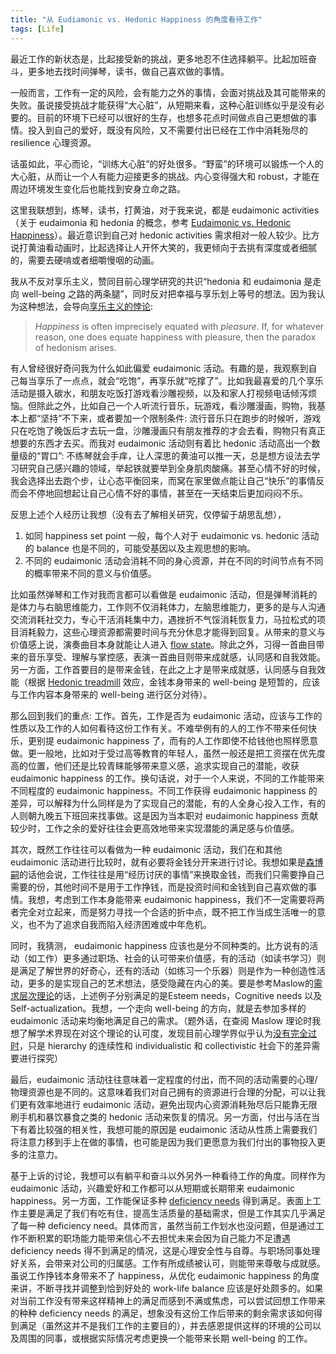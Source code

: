 ```yaml
---
title: "从 Eudiamonic vs. Hedonic Happiness 的角度看待工作"
tags: [Life]
---
```


最近工作的新状态是，比起接受新的挑战，更多地忍不住选择躺平。比起加班奋斗，更多地去找时间弹琴，读书，做自己喜欢做的事情。
<!--大心脏理论是否能 justify 工作让心情变糟-->	

一般而言，工作有一定的风险，会有能力之外的事情，会面对挑战及其可能带来的失败。虽说接受挑战才能获得“大心脏”，从短期来看，这种心脏训练似乎是没有必要的。目前的环境下已经可以很好的生存，也想多花点时间做点自己更想做的事情。投入到自己的爱好，既没有风险，又不需要付出已经在工作中消耗殆尽的 resilience 心理资源。

<!--内心变强大的重要性-->

话虽如此，平心而论，“训练大心脏”的好处很多。“野蛮”的环境可以锻炼一个人的大心脏，从而让一个人有能力迎接更多的挑战。内心变得强大和 robust，才能在周边环境发生变化后也能找到安身立命之路。

<!-- eudaimonic 活动与大心脏/内心变强大的关联 --> 

<!-- 自身对 eudaimonic 和 hedonic 活动的需求 --> 

这里我联想到，练琴，读书，打黄油，对于我来说，都是 eudaimonic activities（关于 eudaimonia 和 hedonia 的概念，参考 [Eudaimonic vs. Hedonic Happiness](https://www.thoughtco.com/eudaimonic-and-hedonic-happiness-4783750)）。最近意识到自己对 hedonic activities 需求相对一般人较少。比方说打黄油看动画时，比起选择让人开怀大笑的，我更倾向于去挑有深度或者细腻的，需要去硬啃或者细嚼慢咽的动画。

<!-- 避免享乐主义的悖论 --> 

我从不反对享乐主义，赞同目前心理学研究的共识“hedonia 和 eudaimonia 是走向 well-being 之路的两条腿”，同时反对把幸福与享乐划上等号的想法。因为我认为这种想法，会导向[享乐主义的悖论](https://en.wikipedia.org/wiki/Paradox_of_hedonism#:~:text=Happiness%20is%20often%20imprecisely%20equated%20with%20pleasure.%20If%2C%20for%20whatever%20reason%2C%20one%20does%20equate%20happiness%20with%20pleasure%2C%20then%20the%20paradox%20of%20hedonism%20arises.):

> _Happiness_ is often imprecisely equated with _pleasure_. If, for whatever reason, one does equate happiness with pleasure, then the paradox of hedonism arises.

<!-- 实践 eudiamonic --> 

有人曾经很好奇问我为什么如此偏爱 eudaimonic 活动。有趣的是，我观察到自己每当享乐了一点点，就会“吃饱”，再享乐就“吃撑了”。比如我最喜爱的几个享乐活动是摄入碳水，和朋友吃饭打游戏看沙雕视频，以及和家人打视频电话倾泻烦恼。但除此之外，比如自己一个人听流行音乐，玩游戏，看沙雕漫画，购物，我基本上都“坚持”不下来，或者要加一个限制条件: 流行音乐只在跑步的时候听，游戏只在吃饱了晚饭后才去玩一盘，沙雕漫画只有朋友推荐的才会去看，购物只有真正想要的东西才去买。而我对 eudaimonic 活动则有着比 hedonic 活动高出一个数量级的“胃口”: 不练琴就会手痒，让人深思的黄油可以推一天，总是想方设法去学习研究自己感兴趣的领域，举起铁就要举到全身肌肉酸痛。甚至心情不好的时候，我会选择出去跑个步，让心态平衡回来，而窝在家里做点能让自己“快乐”的事情反而会不停地回想起让自己心情不好的事情，甚至在一天结束后更加闷闷不乐。

反思上述个人经历让我想（没有去了解相关研究，仅停留于胡思乱想），



1. 如同 happiness set point 一般，每个人对于 eudaimonic vs. hedonic 活动的 balance 也是不同的，可能受基因以及主观思想的影响。
2. 不同的 eudaimonic 活动会消耗不同的身心资源，并在不同的时间节点有不同的概率带来不同的意义与价值感。

比如虽然弹琴和工作对我而言都可以看做是 eudaimonic 活动，但是弹琴消耗的是体力与右脑思维能力，工作则不仅消耗体力，左脑思维能力，更多的是与人沟通交流消耗社交力，专心干活消耗集中力，遇挫折不气馁消耗恢复力，马拉松式的项目消耗毅力，这些心理资源都需要时间与充分休息才能得到回复。从带来的意义与价值感上说，演奏曲目本身就能让人进入 [flow state](https://en.wikipedia.org/wiki/Flow_(psychology))。除此之外，习得一首曲目带来的音乐享受、理解与掌控感，表演一首曲目则带来成就感，认同感和自我效能。另一方面，工作首要目的是带来金钱，在此之上才是带来成就感，认同感与自我效能（根据 [Hedonic treadmill](https://en.wikipedia.org/wiki/Hedonic_treadmill) 效应，金钱本身带来的 well-being 是短暂的，应该与工作内容本身带来的 well-being 进行区分对待）。

那么回到我们的重点: 工作。首先，工作是否为 eudaimonic 活动，应该与工作的性质以及工作的人如何看待这份工作有关。不难举例有的人的工作不带来任何快乐，更别提 eudaimonic happiness 了，而有的人工作即使不给钱他也照样愿意做。更一般地，比如对于受过高等教育的年轻人，虽然一般还是把工资摆在优先度高的位置，他们还是比较青睐能够带来意义感，追求实现自己的潜能，收获 eudaimonic happiness 的工作。换句话说，对于一个人来说，不同的工作能带来不同程度的 eudaimonic happiness。不同工作获得  eudaimonic happiness 的差异，可以解释为什么同样是为了实现自己的潜能，有的人全身心投入工作，有的人则朝九晚五下班回来找事做。这是因为当本职对 eudaimonic happiness 贡献较少时，工作之余的爱好往往会更高效地带来实现潜能的满足感与价值感。

其次，既然工作往往可以看做为一种 eudaimonic 活动，我们在和其他 eudaimonic 活动进行比较时，就有必要将金钱分开来进行讨论。我想如果是[森博嗣](TBD)的话他会说，工作往往是用“经历讨厌的事情”来换取金钱，而我们只需要挣自己需要的份，其他时间不是用于工作挣钱，而是投资时间和金钱到自己喜欢做的事情。我想，考虑到工作本身能带来 eudaimonic happiness，我们不一定需要将两者完全对立起来，而是努力寻找一个合适的折中点，既不把工作当成生活唯一的意义，也不为了追求自我而陷入经济困难或中年危机。

同时，我猜测， eudaimonic happiness 应该也是分不同种类的。比方说有的活动（如工作）更多通过职场、社会的认可带来价值感，有的活动（如读书学习）则是满足了解世界的好奇心，还有的活动（如练习一个乐器）则是作为一种创造性活动，更多的是实现自己的艺术想法，感受隐藏在内心的美。要是参考Maslow的[需求层次理论](https://en.wikipedia.org/wiki/Maslow%27s_hierarchy_of_needs)的话，上述例子分别满足的是Esteem needs，Cognitive needs 以及 Self-actualization。我想，一个走向 well-being 的方向，就是去参加多样的 eudaimonic 活动来均衡地满足自己的需求。（题外话，在查阅 Maslow 理论时我想了解学术界现在对这个理论的认可度，发现目前心理学界似乎认为[没有完全过时](https://www.verywellmind.com/updating-maslows-hierarchy-of-needs-2795269)，只是 hierarchy 的连续性和 individualistic 和 collectivistic 社会下的差异需要进行探究）

最后，eudaimonic 活动往往意味着一定程度的付出，而不同的活动需要的心理/物理资源也是不同的。这意味着我们对自己拥有的资源进行合理的分配，可以让我们更有效率地进行 eudaimonic 活动，避免出现内心资源消耗殆尽后只能靠无限刷手机和暴饮暴食之类的 hedonic 活动来恢复的情况。另一方面，付出与活在当下有着比较强的相关性，我想可能的原因是 eudaimonic 活动从性质上需要我们将注意力移到手上在做的事情，也可能是因为我们更愿意为我们付出的事物投入更多的注意力。

基于上诉的讨论，我想可以有躺平和奋斗以外另外一种看待工作的角度。同样作为 eudaimonic 活动，兴趣爱好和工作都可以从短期或长期带来 eudaimonic happiness。另一方面，工作能保证多种 [deficiency needs](https://en.wikipedia.org/wiki/Maslow%27s_hierarchy_of_needs#:~:text=the%20most%20fundamental%20four%20layers%20of%20the%20pyramid%20contain%20what%20maslow%20called%20%22deficiency%20needs%22%20or%20%22d-needs%22%3A%20esteem%2C%20friendship%20and%20love%2C%20security%2C%20and%20physical%20needs.) 得到满足。表面上工作主要是满足了我们有吃有住，提高生活质量的基础需求，但是工作其实几乎满足了每一种 deficiency need。具体而言，虽然当前工作划水也没问题，但是通过工作不断积累的职场能力能带来信心不去担忧未来会因为自己能力不足遭遇 deficiency needs 得不到满足的情况，这是心理安全性与自尊。与职场同事处理好关系，会带来对公司的归属感。工作有所成绩被认可，则能带来尊敬与成就感。虽说工作挣钱本身带来不了 happiness，从优化 eudaimonic happiness 的角度来讲，不断寻找并调整到恰到好处的 work-life balance 应该是好处颇多的。如果对当前工作没有带来这样精神上的满足而感到不满或焦虑，可以尝试回想工作带来的种种 deficiency needs 的满足，想象没有这份工作后带来的剩余需求该如何得到满足（虽然这并不是我们工作的主要目的），并去感恩提供这样的环境的公司以及周围的同事，或根据实际情况考虑更换一个能带来长期 well-being 的工作。
